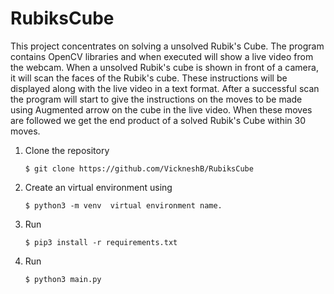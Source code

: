 # RubiksCube
This project concentrates on solving a unsolved Rubik's Cube. The program contains OpenCV libraries and when executed will show a live video from the webcam. When a unsolved Rubik's cube is shown in front of a camera, it will scan the faces of the Rubik's cube. These instructions will be displayed along with the live video in a text format. After a successful scan the program will start to give the instructions on the moves to be made using Augmented arrow on the cube in the live video. When these moves are followed we get the end product of a solved Rubik's Cube within 30 moves.

1.  Clone the repository
	```
	$ git clone https://github.com/VickneshB/RubiksCube
	```
2.  Create an virtual environment using
	```
	$ python3 -m venv  virtual environment name.
	```
3.  Run 
	```
	$ pip3 install -r requirements.txt
	```
4.  Run
	```
	$ python3 main.py
	```
	
